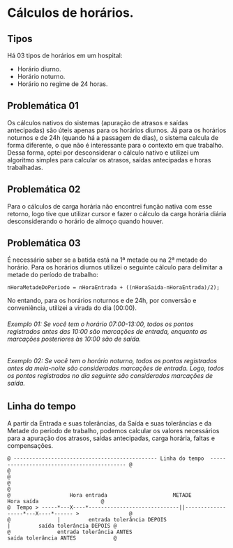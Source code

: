 # Cálculos de horários.

## Tipos

Há 03 tipos de horários em um hospital:
- Horário diurno.
- Horário noturno.
- Horário no regime de 24 horas.

## Problemática 01

Os cálculos nativos do sistemas (apuração de atrasos e saídas antecipadas) são úteis apenas para os horários diurnos. Já para os horários noturnos e de 24h (quando há a passagem de dias), o sistema calcula de forma diferente, o que não é interessante para o contexto em que trabalho. Dessa forma, optei por desconsiderar o cálculo nativo e utilizei um algoritmo simples para calcular os atrasos, saídas antecipadas e horas trabalhadas.

## Problemática 02

Para o cálculos de carga horária não encontrei função nativa com esse retorno, logo tive que utilizar cursor e fazer o cálculo da carga horária diária desconsiderando o horário de almoço quando houver.

## Problemática 03

É necessário saber se a batida está na 1ª metade ou na 2ª metade do horário. Para os horários diurnos utilizei o seguinte cálculo para delimitar a metade do período de trabalho:

`nHoraMetadeDoPeriodo = nHoraEntrada + ((nHoraSaida-nHoraEntrada)/2);`  

No entando, para os horários noturnos e de 24h, por conversão e conveniência, utilizei a virada do dia (00:00).

###### Exemplo 01: Se você tem o horário 07:00-13:00, todos os pontos registrados antes das 10:00 são marcações de entrada, enquanto as marcações posteriores às 10:00 são de saída.

###### Exemplo 02: Se você tem o horário noturno, todos os pontos registrados antes da meia-noite são consideradas marcações de entrada. Logo, todos os pontos registrados no dia seguinte são considerados marcações de saída.

## Linha do tempo

A partir da Entrada e suas tolerâncias, da Saída e suas tolerâncias e da Metade do período de trabalho, podemos calcular os valores necessários para a apuração dos atrasos, saídas antecipadas, carga horária, faltas e compensações.

```
@ ---------------------------------------------- Linha do tempo  ------------------------------------------- @
@                                                                                                            @ 
@                                                                                                            @ 
@                   Hora entrada                     METADE                    Hora saída                    @
@  Tempo > -----*---X----*-----------------------------||------------------*---X----*------ >                @
@               |         entrada tolerância DEPOIS                        |         saída tolerância DEPOIS @
@               entrada tolerância ANTES                                   saída tolerância ANTES            @
```
